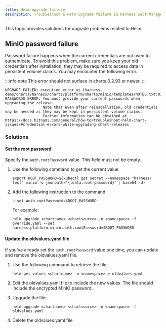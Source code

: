 ```yaml
---
title: Helm upgrade failure
description: Troubleshoot a Helm upgrade failure in Harness Self-Management Enterprise Edition.
---
```


This topic provides solutions for upgrade problems related to Helm.

## MinIO password failure

Password failure happens when the current credentials are not used to authenticate. To avoid this problem, make sure you keep your old credentials after installation; they may be required to access data in persistent volume claims. You may encounter the following error.

:::info note
This error should not surface in charts 0.2.93 or newer.
:::

   ```
   UPGRADE FAILED: execution error at (harness-demo/charts/harness/charts/platform/charts/minio/templates/NOTES.txt:91:4): 
   PASSWORDS ERROR: You must provide your current passwords when upgrading the release.
                    Note that even after reinstallation, old credentials may be needed as they may be kept in persistent volume claims.
                    Further information can be obtained at https://docs.bitnami.com/general/how-to/troubleshoot-helm-chart-issues/#credential-errors-while-upgrading-chart-releases
   ```

### Solutions

#### Set the root password

Specify the `auth.rootPassword` value. This field must not be empty. 

1. Use the following command to get the current value:

   ```
   export ROOT_PASSWORD=$(kubectl get secret --namespace "harness-test" minio -o jsonpath="{.data.root-password}" | base64 -d)
   ```

2. Add the following instruction to the command. 

   ```
   --set auth.rootPassword=$ROOT_PASSWORD
   ```

   For example:

   ```
   helm upgrade <chartname> <chartsource> -n <namespace> -f override.yaml --set harness.platform.minio.auth.rootPassword=$ROOT_PASSWORD
   ```
   
#### Update the oldvalues.yaml file

If you've already set the `auth.rootPassword` value one time, you can update and remove the oldvalues.yaml file.

1. Use the following command to retrieve the file:

   ```
   helm get values <chartname> -n <namespace> > oldvalues.yaml
   ```

2. Edit the oldvalues.yaml file to include the new values. The file should include the encrypted MinIO password.

3. Upgrade the file:

   ```
   helm upgrade <chartname> <chartsource> -n <namespace> -f oldvalues.yaml
   ```

4. Delete the oldvalues.yaml file.


